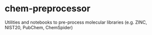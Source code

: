 # chem-preprocessor
Utilities and notebooks to pre-process molecular libraries (e.g. ZINC, NIST20, PubChem, ChemSpider)
